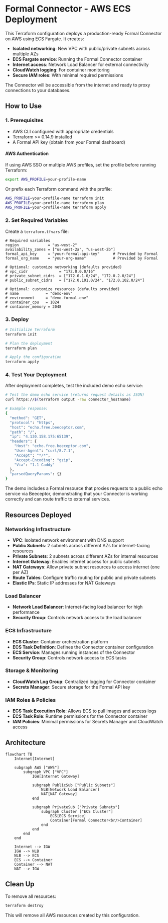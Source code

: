 # Formal Connector - AWS ECS Deployment

This Terraform configuration deploys a production-ready Formal Connector on AWS using ECS Fargate. It creates:

- **Isolated networking**: New VPC with public/private subnets across multiple AZs
- **ECS Fargate service**: Running the Formal Connector container
- **Internet access**: Network Load Balancer for external connectivity
- **CloudWatch logging**: For container monitoring
- **Secure IAM roles**: With minimal required permissions

The Connector will be accessible from the internet and ready to proxy connections to your databases.

## How to Use

### 1. Prerequisites
- AWS CLI configured with appropriate credentials
- Terraform >= 0.14.9 installed
- A Formal API key (obtain from your Formal dashboard)

#### AWS Authentication

If using AWS SSO or multiple AWS profiles, set the profile before running Terraform:

```bash
export AWS_PROFILE=your-profile-name
```

Or prefix each Terraform command with the profile:

```bash
AWS_PROFILE=your-profile-name terraform init
AWS_PROFILE=your-profile-name terraform plan
AWS_PROFILE=your-profile-name terraform apply
```

### 2. Set Required Variables

Create a `terraform.tfvars` file:

```hcl
# Required variables
region             = "us-west-2"
availability_zones = ["us-west-2a", "us-west-2b"]
formal_api_key     = "your-formal-api-key"      # Provided by Formal
formal_org_name    = "your-org-name"            # Provided by Formal

# Optional: customize networking (defaults provided)
# vpc_cidr              = "172.0.0.0/16"
# private_subnet_cidrs  = ["172.0.1.0/24", "172.0.2.0/24"]
# public_subnet_cidrs   = ["172.0.101.0/24", "172.0.102.0/24"]

# Optional: customize resources (defaults provided)
# name            = "demo-env"
# environment     = "demo-formal-env"
# container_cpu   = 1024
# container_memory = 2048
```

### 3. Deploy

```bash
# Initialize Terraform
terraform init

# Plan the deployment
terraform plan

# Apply the configuration
terraform apply
```

### 4. Test Your Deployment

After deployment completes, test the included demo echo service:

```bash
# Test the demo echo service (returns request details as JSON)
curl https://$(terraform output -raw connector_hostname)

# Example response:
{
  "method": "GET",
  "protocol": "https",
  "host": "echo.free.beeceptor.com",
  "path": "/",
  "ip": "4.130.158.175:65139",
  "headers": {
    "Host": "echo.free.beeceptor.com",
    "User-Agent": "curl/8.7.1",
    "Accept": "*/*",
    "Accept-Encoding": "gzip",
    "Via": "1.1 Caddy"
  },
  "parsedQueryParams": {}
}
```

The demo includes a Formal resource that proxies requests to a public echo service via Beeceptor, demonstrating that your Connector is working correctly and can route traffic to external services.

## Resources Deployed

### Networking Infrastructure
- **VPC**: Isolated network environment with DNS support
- **Public Subnets**: 2 subnets across different AZs for internet-facing resources
- **Private Subnets**: 2 subnets across different AZs for internal resources
- **Internet Gateway**: Enables internet access for public subnets
- **NAT Gateways**: Allow private subnet resources to access internet (one per AZ)
- **Route Tables**: Configure traffic routing for public and private subnets
- **Elastic IPs**: Static IP addresses for NAT Gateways

### Load Balancer
- **Network Load Balancer**: Internet-facing load balancer for high performance
- **Security Group**: Controls network access to the load balancer

### ECS Infrastructure
- **ECS Cluster**: Container orchestration platform
- **ECS Task Definition**: Defines the Connector container configuration
- **ECS Service**: Manages running instances of the Connector
- **Security Group**: Controls network access to ECS tasks

### Storage & Monitoring
- **CloudWatch Log Group**: Centralized logging for Connector container
- **Secrets Manager**: Secure storage for the Formal API key

### IAM Roles & Policies
- **ECS Task Execution Role**: Allows ECS to pull images and access logs
- **ECS Task Role**: Runtime permissions for the Connector container
- **IAM Policies**: Minimal permissions for Secrets Manager and CloudWatch access

## Architecture

```mermaid
flowchart TB
    Internet[Internet]

    subgraph AWS ["AWS"]
        subgraph VPC ["VPC"]
            IGW[Internet Gateway]

            subgraph PublicSub ["Public Subnets"]
                NLB[Network Load Balancer]
                NAT[NAT Gateway]
            end

            subgraph PrivateSub ["Private Subnets"]
                subgraph Cluster ["ECS Cluster"]
                    ECS[ECS Service]
                    Container[Formal Connector<br/>Container]
                end
            end
        end
    end

    Internet --> IGW
    IGW --> NLB
    NLB --> ECS
    ECS --> Container
    Container --> NAT
    NAT --> IGW
```

## Clean Up

To remove all resources:

```bash
terraform destroy
```

This will remove all AWS resources created by this configuration.
